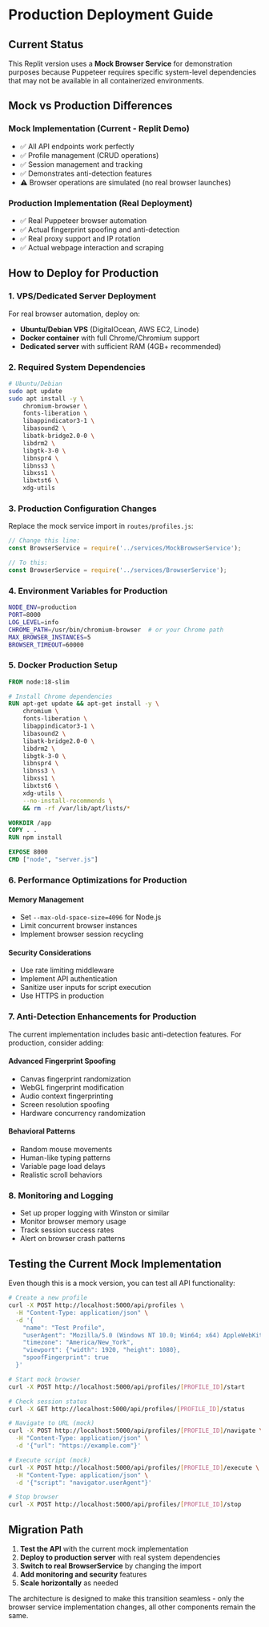 # Production Deployment Guide

## Current Status
This Replit version uses a **Mock Browser Service** for demonstration purposes because Puppeteer requires specific system-level dependencies that may not be available in all containerized environments.

## Mock vs Production Differences

### Mock Implementation (Current - Replit Demo)
- ✅ All API endpoints work perfectly
- ✅ Profile management (CRUD operations)
- ✅ Session management and tracking
- ✅ Demonstrates anti-detection features
- ⚠️ Browser operations are simulated (no real browser launches)

### Production Implementation (Real Deployment)
- ✅ Real Puppeteer browser automation
- ✅ Actual fingerprint spoofing and anti-detection
- ✅ Real proxy support and IP rotation
- ✅ Actual webpage interaction and scraping

## How to Deploy for Production

### 1. VPS/Dedicated Server Deployment
For real browser automation, deploy on:
- **Ubuntu/Debian VPS** (DigitalOcean, AWS EC2, Linode)
- **Docker container** with full Chrome/Chromium support
- **Dedicated server** with sufficient RAM (4GB+ recommended)

### 2. Required System Dependencies
```bash
# Ubuntu/Debian
sudo apt update
sudo apt install -y \
    chromium-browser \
    fonts-liberation \
    libappindicator3-1 \
    libasound2 \
    libatk-bridge2.0-0 \
    libdrm2 \
    libgtk-3-0 \
    libnspr4 \
    libnss3 \
    libxss1 \
    libxtst6 \
    xdg-utils
```

### 3. Production Configuration Changes

Replace the mock service import in `routes/profiles.js`:
```javascript
// Change this line:
const BrowserService = require('../services/MockBrowserService');

// To this:
const BrowserService = require('../services/BrowserService');
```

### 4. Environment Variables for Production
```bash
NODE_ENV=production
PORT=8000
LOG_LEVEL=info
CHROME_PATH=/usr/bin/chromium-browser  # or your Chrome path
MAX_BROWSER_INSTANCES=5
BROWSER_TIMEOUT=60000
```

### 5. Docker Production Setup
```dockerfile
FROM node:18-slim

# Install Chrome dependencies
RUN apt-get update && apt-get install -y \
    chromium \
    fonts-liberation \
    libappindicator3-1 \
    libasound2 \
    libatk-bridge2.0-0 \
    libdrm2 \
    libgtk-3-0 \
    libnspr4 \
    libnss3 \
    libxss1 \
    libxtst6 \
    xdg-utils \
    --no-install-recommends \
    && rm -rf /var/lib/apt/lists/*

WORKDIR /app
COPY . .
RUN npm install

EXPOSE 8000
CMD ["node", "server.js"]
```

### 6. Performance Optimizations for Production

#### Memory Management
- Set `--max-old-space-size=4096` for Node.js
- Limit concurrent browser instances
- Implement browser session recycling

#### Security Considerations
- Use rate limiting middleware
- Implement API authentication
- Sanitize user inputs for script execution
- Use HTTPS in production

### 7. Anti-Detection Enhancements for Production

The current implementation includes basic anti-detection features. For production, consider adding:

#### Advanced Fingerprint Spoofing
- Canvas fingerprint randomization
- WebGL fingerprint modification
- Audio context fingerprinting
- Screen resolution spoofing
- Hardware concurrency randomization

#### Behavioral Patterns
- Random mouse movements
- Human-like typing patterns
- Variable page load delays
- Realistic scroll behaviors

### 8. Monitoring and Logging
- Set up proper logging with Winston or similar
- Monitor browser memory usage
- Track session success rates
- Alert on browser crash patterns

## Testing the Current Mock Implementation

Even though this is a mock version, you can test all API functionality:

```bash
# Create a new profile
curl -X POST http://localhost:5000/api/profiles \
  -H "Content-Type: application/json" \
  -d '{
    "name": "Test Profile",
    "userAgent": "Mozilla/5.0 (Windows NT 10.0; Win64; x64) AppleWebKit/537.36",
    "timezone": "America/New_York",
    "viewport": {"width": 1920, "height": 1080},
    "spoofFingerprint": true
  }'

# Start mock browser
curl -X POST http://localhost:5000/api/profiles/[PROFILE_ID]/start

# Check session status
curl -X GET http://localhost:5000/api/profiles/[PROFILE_ID]/status

# Navigate to URL (mock)
curl -X POST http://localhost:5000/api/profiles/[PROFILE_ID]/navigate \
  -H "Content-Type: application/json" \
  -d '{"url": "https://example.com"}'

# Execute script (mock)
curl -X POST http://localhost:5000/api/profiles/[PROFILE_ID]/execute \
  -H "Content-Type: application/json" \
  -d '{"script": "navigator.userAgent"}'

# Stop browser
curl -X POST http://localhost:5000/api/profiles/[PROFILE_ID]/stop
```

## Migration Path

1. **Test the API** with the current mock implementation
2. **Deploy to production server** with real system dependencies
3. **Switch to real BrowserService** by changing the import
4. **Add monitoring and security** features
5. **Scale horizontally** as needed

The architecture is designed to make this transition seamless - only the browser service implementation changes, all other components remain the same.